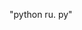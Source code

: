 "python ru. py"
<!---
Notyrguy/Notyrguy is a ✨ special ✨ repository because its `README.md` (this file) appears on your GitHub profile.
You can click the Preview link to take a look at your changes.
--->
